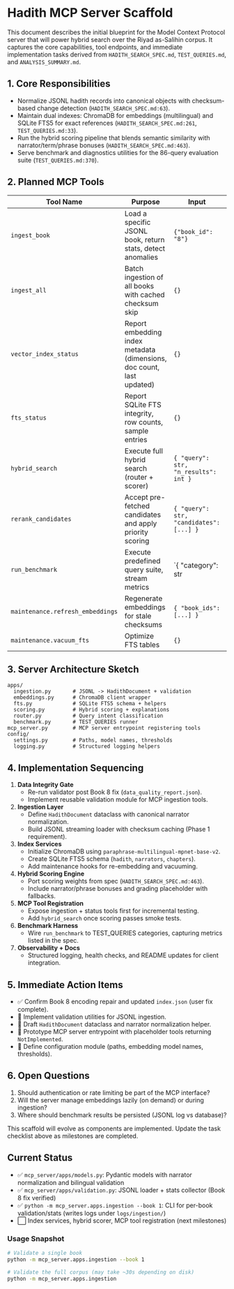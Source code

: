 # Hadith MCP Server Scaffold

This document describes the initial blueprint for the Model Context Protocol server that will power hybrid search over the Riyad as-Salihin corpus. It captures the core capabilities, tool endpoints, and immediate implementation tasks derived from `HADITH_SEARCH_SPEC.md`, `TEST_QUERIES.md`, and `ANALYSIS_SUMMARY.md`.

## 1. Core Responsibilities
- Normalize JSONL hadith records into canonical objects with checksum-based change detection (`HADITH_SEARCH_SPEC.md:63`).
- Maintain dual indexes: ChromaDB for embeddings (multilingual) and SQLite FTS5 for exact references (`HADITH_SEARCH_SPEC.md:261`, `TEST_QUERIES.md:33`).
- Run the hybrid scoring pipeline that blends semantic similarity with narrator/term/phrase bonuses (`HADITH_SEARCH_SPEC.md:463`).
- Serve benchmark and diagnostics utilities for the 86-query evaluation suite (`TEST_QUERIES.md:370`).

## 2. Planned MCP Tools
| Tool Name | Purpose | Input | Output |
|-----------|---------|-------|--------|
| `ingest_book` | Load a specific JSONL book, return stats, detect anomalies | `{"book_id": "8"}` | Counts, checksum summary, validation warnings |
| `ingest_all` | Batch ingestion of all books with cached checksum skip | `{}` | Aggregate counts + list of skipped/ingested books |
| `vector_index_status` | Report embedding index metadata (dimensions, doc count, last updated) | `{}` | Status dict |
| `fts_status` | Report SQLite FTS integrity, row counts, sample entries | `{}` | Status dict |
| `hybrid_search` | Execute full hybrid search (router + scorer) | `{ "query": str, "n_results": int }` | Ranked hits with score breakdown |
| `rerank_candidates` | Accept pre-fetched candidates and apply priority scoring | `{ "query": str, "candidates": [...] }` | Re-ranked list + explanations |
| `run_benchmark` | Execute predefined query suite, stream metrics | `{ "category": str|null }` | Benchmark report + per-query metrics |
| `maintenance.refresh_embeddings` | Regenerate embeddings for stale checksums | `{ "book_ids": [...] }` | Regeneration log |
| `maintenance.vacuum_fts` | Optimize FTS tables | `{}` | Result summary |

## 3. Server Architecture Sketch
```
apps/
  ingestion.py       # JSONL -> HadithDocument + validation
  embeddings.py      # ChromaDB client wrapper
  fts.py             # SQLite FTS5 schema + helpers
  scoring.py         # Hybrid scoring + explanations
  router.py          # Query intent classification
  benchmark.py       # TEST_QUERIES runner
mcp_server.py        # MCP server entrypoint registering tools
config/
  settings.py        # Paths, model names, thresholds
  logging.py         # Structured logging helpers
```

## 4. Implementation Sequencing
1. **Data Integrity Gate**
   - Re-run validator post Book 8 fix (`data_quality_report.json`).
   - Implement reusable validation module for MCP ingestion tools.
2. **Ingestion Layer**
   - Define `HadithDocument` dataclass with canonical narrator normalization.
   - Build JSONL streaming loader with checksum caching (Phase 1 requirement).
3. **Index Services**
   - Initialize ChromaDB using `paraphrase-multilingual-mpnet-base-v2`.
   - Create SQLite FTS5 schema (`hadith`, `narrators`, `chapters`).
   - Add maintenance hooks for re-embedding and vacuuming.
4. **Hybrid Scoring Engine**
   - Port scoring weights from spec (`HADITH_SEARCH_SPEC.md:463`).
   - Include narrator/phrase bonuses and grading placeholder with fallbacks.
5. **MCP Tool Registration**
   - Expose ingestion + status tools first for incremental testing.
   - Add `hybrid_search` once scoring passes smoke tests.
6. **Benchmark Harness**
   - Wire `run_benchmark` to TEST_QUERIES categories, capturing metrics listed in the spec.
7. **Observability + Docs**
   - Structured logging, health checks, and README updates for client integration.

## 5. Immediate Action Items
- ✅ Confirm Book 8 encoding repair and updated `index.json` (user fix complete).
- 🔲 Implement validation utilities for JSONL ingestion.
- 🔲 Draft `HadithDocument` dataclass and narrator normalization helper.
- 🔲 Prototype MCP server entrypoint with placeholder tools returning `NotImplemented`.
- 🔲 Define configuration module (paths, embedding model names, thresholds).

## 6. Open Questions
1. Should authentication or rate limiting be part of the MCP interface?
2. Will the server manage embeddings lazily (on demand) or during ingestion?
3. Where should benchmark results be persisted (JSONL log vs database)?

This scaffold will evolve as components are implemented. Update the task checklist above as milestones are completed.

## Current Status
- ✅ `mcp_server/apps/models.py`: Pydantic models with narrator normalization and bilingual validation
- ✅ `mcp_server/apps/validation.py`: JSONL loader + stats collector (Book 8 fix verified)
- ✅ `python -m mcp_server.apps.ingestion --book 1`: CLI for per-book validation/stats (writes logs under `logs/ingestion/`)
- ⬜ Index services, hybrid scorer, MCP tool registration (next milestones)

### Usage Snapshot
```bash
# Validate a single book
python -m mcp_server.apps.ingestion --book 1

# Validate the full corpus (may take ~30s depending on disk)
python -m mcp_server.apps.ingestion
```
